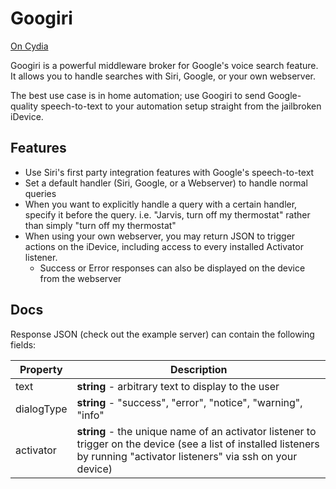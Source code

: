 # Googiri

[On Cydia](http://apt.thebigboss.org/onepackage.php?bundleid=com.mattcmultimedia.googiri&db=)

Googiri is a powerful middleware broker for Google's voice search feature. It allows you to handle searches with Siri, Google, or your own webserver.

The best use case is in home automation; use Googiri to send Google-quality speech-to-text to your automation setup straight from the jailbroken iDevice.

## Features

- Use Siri's first party integration features with Google's speech-to-text
- Set a default handler (Siri, Google, or a Webserver) to handle normal queries
- When you want to explicitly handle a query with a certain handler, specify it before the query. i.e. "Jarvis, turn off my thermostat" rather than simply "turn off my thermostat"
- When using your own webserver, you may return JSON to trigger actions on the iDevice, including access to every installed Activator listener.
    + Success or Error responses can also be displayed on the device from the webserver


## Docs

Response JSON (check out the example server) can contain the following fields:


| Property | Description |
| ----- | ------ |
| text       | **string** - arbitrary text to display to the user |
| dialogType | **string** - "success", "error", "notice", "warning", "info" |
| activator  | **string** - the unique name of an activator listener to trigger on the device (see a list of installed listeners by running "activator listeners" via ssh on your device) |